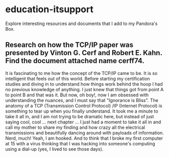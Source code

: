 # education-itsupport
Explore interesting resources and documents that I add to my Pandora's Box.

## Research on how the TCP/IP paper was presented by Vinton G. Cerf and Robert E. Kahn. Find the document attached name cerff74.
It is fascinating to me how the concept of the TCP/IP came to be. It is so intelligent that feels out of this world. Before starting my certification studies and diving in to understand how things work behind the hoop I had no previous knowledge of anything. I just knew that things got from point A to point B and that was it. 
But now, oh boy!, now I am obsessed with understanding the nuances, and I must say that "Ignorance is Bliss". 
The anatomy of a TCP (Transmission Control Protocol) /IP (Internet Protocol) is something to tear up when you finally understand. It took me a minute to take it all in, and I am not trying to be dramatic here, but instead of just saying cool, cool ... next chapter ... I just had a moment to take it all in and call my mother to share my finding and how crazy all the electrical transmissions and beautifully dancing around with payloads of information.
Nerd, much! Yeah, I am hooked. And to think that I broke my first computer at 15 with a virus thinking that I was hacking into someone's computing using a dial-up (yes, I lived to see those days).
